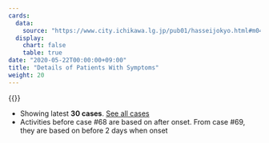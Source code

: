 ```yaml
---
cards:
  data:
    source: "https://www.city.ichikawa.lg.jp/pub01/hasseijokyo.html#m04"
  display:
    chart: false
    table: true
date: "2020-05-22T00:00:00+09:00"
title: "Details of Patients With Symptoms"
weight: 20
---
```


{{<table src="details_of_patients_with_symptoms" len="30">}}

- Showing latest **30 cases**. [See all cases](./cards/details-of-patients-with-symptoms)
- Activities before case #68 are based on after onset. From case #69, they are based on before 2 days when onset
